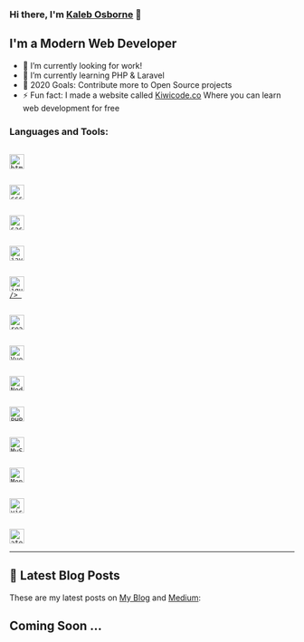 
### Hi there, I'm [Kaleb Osborne](https://kalebosborne.com) 👋
 
## I'm a Modern Web Developer

- 🔭 I’m currently looking for work!
- 🌱 I’m currently learning PHP & Laravel
- 🥅 2020 Goals: Contribute more to Open Source projects
- ⚡ Fun fact: I made a website called [Kiwicode.co](https://kiwicode.co) Where you can learn web development for free


### Languages and Tools:

[<code>
<img alt="html5" width="26px" src="https://img.icons8.com/color/240/000000/html-5.png">
</code>](https://developer.mozilla.org/en-US/docs/Web/HTML)

[<code>
<img alt="css3" width="26px" src="https://img.icons8.com/color/240/000000/css3.png">
</code>](https://developer.mozilla.org/en-US/docs/Web/CSS)

[<code>
<img alt="sass" width="26px" src="https://img.icons8.com/color/240/000000/sass.png">
</code>](https://sass-lang.com/)

[<code>
<img alt="javascript" width="26px" src="https://img.icons8.com/color/240/000000/javascript.png" />
</code>](https://developer.mozilla.org/en-US/docs/Web/JavaScript)

[<code>
<img alt="jquery" width="26px" src="https://img.icons8.com/ios-filled/240/000000/jquery.png"/> />
</code>](https://jquery.com/)

[<code>
<img alt="react" width="26px" src="https://img.icons8.com/color/240/000000/react-native.png" />
</code>](https://reactjs.org/)

[<code>
<img alt="Vue" width="26px" src="https://img.icons8.com/color/144/000000/vue-js.png">
</code>](https://vuejs.org/)

[<code>
<img alt="Node.js" width="26px" src="https://img.icons8.com/color/240/000000/nodejs.png">
</code>](https://nodejs.org/en/)

[<code>
<img alt="PHP" width="26px" src="https://img.icons8.com/dusk/128/000000/php-logo.png">
</code>](https://nodejs.org/en/)

[<code>
<img alt="MySQL" width="26px" src="https://img.icons8.com/ios-filled/250/000000/mysql-logo.png">
</code>](https://dev.mysql.com/)

[<code>
<img alt="MongoDB" width="26px" src="https://img.icons8.com/color/48/000000/mongodb.png">
</code>](https://www.mongodb.com/)

[<code>
<img alt="visual studio code" width="26px" src="https://img.icons8.com/fluent/240/000000/visual-studio-code-2019.png" />
</code>](https://code.visualstudio.com/)

[<code>
<img alt="atom" width="26px" src="https://img.icons8.com/clouds/240/000000/atom-editor.png">
</code>](https://atom.io/)

---

## 📝 Latest Blog Posts

These are my latest posts on [My Blog](https://kcodes.dev) and [Medium](https://medium.com/@kalebosborne):

Coming Soon ...
---


[Website]: https://kalebosborne
[Blog]: https://kcodes.dev
[Medium]: https://medium.com/@kalebosborne
[Fiverr]: https://www.fiverr.com/kaleb_osborne
[Gmail]: mailto:kalebosbornek3@gmail.com





